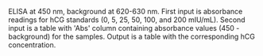 ELISA at 450 nm, background at 620-630 nm. First input is absorbance readings for hCG standards (0, 5, 25, 50, 100, and 200 mIU/mL). Second input is a table with 'Abs' column containing absorbance values (450 - background) for the samples. Output is a table with the corresponding hCG concentration.

